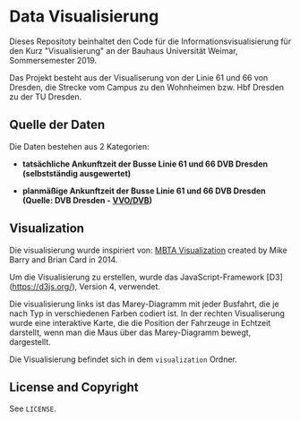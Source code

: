 # Data Visualisierung

Dieses Repositoty beinhaltet den Code für die Informationsvisualisierung für den Kurz "Visualisierung" an der Bauhaus Universität Weimar, Sommersemester 2019.

Das Projekt besteht aus der Visualiserung von der Linie 61 und 66 von Dresden, die Strecke vom Campus zu den Wohnheimen bzw. Hbf Dresden zu der TU Dresden.



## Quelle der Daten

Die Daten bestehen aus 2 Kategorien:

* **tatsächliche Ankunftzeit der Busse Linie 61 und 66 DVB Dresden (selbstständig ausgewertet)**

* **planmäßige Ankunftzeit der Busse Linie 61 und 66 DVB Dresden (Quelle: DVB Dresden - [VVO/DVB](http://www.vvo-online.de/fahrplan))**



## Visualization

Die visualisierung wurde inspiriert von: [MBTA Visualization](http://mbtaviz.github.io/) created by Mike Barry and Brian Card in 2014.

Um die Visualisierung zu erstellen, wurde das JavaScript-Framework [D3] (https://d3js.org/), Version 4, verwendet.

Die visualisierung links ist das Marey-Diagramm mit jeder Busfahrt, die je nach Typ in verschiedenen Farben codiert ist. In der rechten Visualiserung wurde eine interaktive Karte, die die Position der Fahrzeuge in Echtzeit darstellt, wenn man die Maus über das Marey-Diagramm bewegt, dargestellt.

Die Visualisierung befindet sich in dem `visualization` Ordner.

## License and Copyright

See `LICENSE`.
